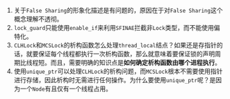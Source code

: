 1. 关于`False Sharing`的形象化描述是有问题的，原因在于对`False Sharing`这个概念理解不透彻。
2. `lock_guard`只能使用`enable_if`来利用`SFINAE`拦截非`Lock`类型，而不能使用偏特化。
3. `CLHLock`和`MCSLock`的析构函数怎么处理`thread_local`结点？如果还是存指针的话，就要保证每个线程都执行一次析构函数，那么就意味着要保证锁的声明周期比线程短。而且，需要明确的知识点是**如何确定析构函数由哪个进程执行**。
4. 使用`unique_ptr`可以处理`CLHLock`的析构问题，而`MCSLock`根本不需要使用指针进行存储，因此析构时无需进行任何操作。为什么要使用`unique_ptr`呢？是因为一个`Node`有且仅有一个线程占用。
